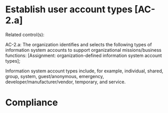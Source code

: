 # Establish user account types [AC-2.a]

Related control(s):

AC-2.a: The organization identifies and selects the following types of information system accounts to support organizational missions/business functions: [Assignment: organization-defined information system account types];

Information system account types include, for example, individual, shared, group, system, guest/anonymous, emergency, developer/manufacturer/vendor, temporary, and service.
# Compliance
